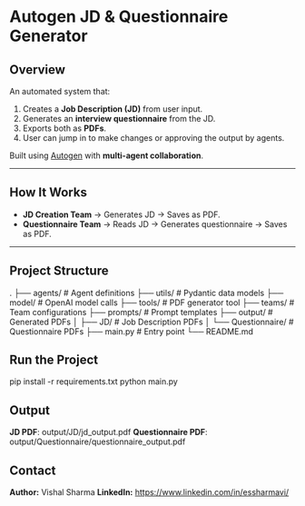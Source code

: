 # Autogen JD & Questionnaire Generator

## Overview
An automated system that:
1. Creates a **Job Description (JD)** from user input.
2. Generates an **interview questionnaire** from the JD.
3. Exports both as **PDFs**.
4. User can jump in to make changes or approving the output by agents.

Built using [Autogen](https://github.com/microsoft/autogen) with **multi-agent collaboration**.

---

## How It Works
- **JD Creation Team** → Generates JD → Saves as PDF.
- **Questionnaire Team** → Reads JD → Generates questionnaire → Saves as PDF.

---

## Project Structure
.
├── agents/                 # Agent definitions
├── utils/                  # Pydantic data models
├── model/                  # OpenAI model calls
├── tools/                  # PDF generator tool
├── teams/                  # Team configurations
├── prompts/                # Prompt templates
├── output/                 # Generated PDFs
│   ├── JD/                 # Job Description PDFs
│   └── Questionnaire/      # Questionnaire PDFs
├── main.py                 # Entry point
└── README.md

## Run the Project
pip install -r requirements.txt
python main.py

## Output
**JD PDF**: output/JD/jd_output.pdf
**Questionnaire PDF**: output/Questionnaire/questionnaire_output.pdf

## Contact
**Author:** Vishal Sharma
**LinkedIn:** https://www.linkedin.com/in/essharmavi/
